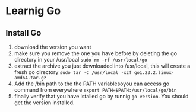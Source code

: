 # Learnig Go

## Install Go
1.   download the version you want
2.   make sure you remove the one you have before by deleting the go directory in your /usr/local
`sudo rm -rf /usr/local/go`
3.   extract the archive you just downloaded into /usr/local, this will create a fresh go directory
`sudo tar -C /usr/local -xzf go1.23.2.linux-amd64.tar.gz`
4.   Add the /bin path to the the PATH variablesoyou can access go command from everywhere
`export PATH=$PATH:/usr/local/go/bin`
5. finally verify that you have istalled go by runnig `go version`. You should get the version installed.


